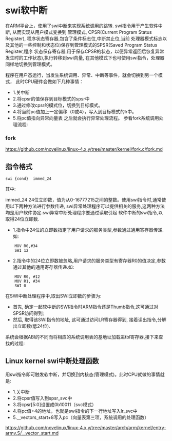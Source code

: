 swi软中断
========================================

在ARM平台上，使用了swi中断来实现系统调用的跳转. swi指令用于产生软件中断, 从而实现从用户模式变换到
管理模式, CPSR(Current Program Status Register), 程序状态寄存器,包含了条件标志位,中断禁止位,当前
处理器模式标志以及其他的一些控制和状态位)保存到管理模式的SPSR(Saved Program Status Register,程序
状态保存寄存器,用于保存CPSR的状态，以便异常返回后恢复异常发生时的工作状态),执行转移到swi向量,
在其他模式下也可使用swi指令，处理器同样地切换到管理模式。

程序在用户态运行，当发生系统调用、异常、中断等事件，就会切换到另一个模式，
此时CPU硬件会做如下几种事情：
* 1.关中断
* 2.将cpsr的值保存到目标模式的spsr中
* 3.通过修改cpsr的模式位，切换到目标模式。
* 4.将当前pc值加上一定偏移（0或4），写入到目标模式的lr中。
* 5.将pc值指向异常向量表
之后就会执行异常处理流程。
参看fork系统调用处理流程:

### fork

https://github.com/novelinux/linux-4.x.y/tree/master/kernel/fork.c/fork.md

指令格式
----------------------------------------

```
swi {cond}  immed_24
```

其中:

immed_24 24位立即数，值为从0-16777215之间的整数。使用swi指令时,通常使用以下两种方法进行参数传递,
swi异常处理程序可以提供相关的服务,这两种方法均是用户软件协定.swi异常中断处理程序要通过读取引起
软件中断的swi指令,以取得24位立即数.

* 1.指令中24位的立即数指定了用户请求的服务类型,参数通过通用寄存器传递.如:

```
    MOV R0,#34
    SWI 12
```

* 2.指令中的24位立即数被忽略,用户请求的服务类型有寄存器R0的值决定,参数通过其他的通用寄存器传递.如:

```
    MOV R0, #12
    MOV R1, #34
    SWI 0
```

在SWI中断处理程序中,取出SWI立即数的步骤为:

* 首先, 确定一起软中断的SWI指令时ARM指令还是Thumb指令,这可通过对SPSR访问得到;
* 然后, 取得该SWI指令的地址, 这可通过访问LR寄存器得到, 接着读出指令,分解出立即数(低24位).

系统会根据ABI的不同而将相应的系统调用表的基地址加载进tbl寄存器,接下来查找的过程:

Linux kernel swi中断处理函数
----------------------------------------

用swi指令即可触发软中断，并切换到内核态(管理模式)。此时CPU就做的事情就是:

* 1.关中断
* 2.将cpsr值写入到spsr_svc中
* 3.将cpsr[5:0]设置成0b10011（svc模式）
* 4.将pc值+4的地址，也就是swi指令的下一行地址写入lr_svc中
* 5.__vectors_start+8写入pc（向量表第三项，系统调用的处理函数）

https://github.com/novelinux/linux-4.x.y/tree/master/arch/arm/kernel/entry-armv.S/__vector_start.md
